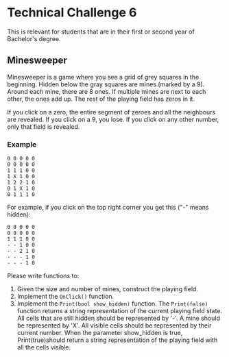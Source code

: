 # Technical Challenge 6
This is relevant for students that are in their first or second year of Bachelor's degree.

## Minesweeper
Minesweeper is a game where you see a grid of grey squares in the beginning. Hidden below the gray squares are mines (marked by a 9). Around each mine, there are 8 ones. If multiple mines are next to each other, the ones add up. The rest of the playing field has zeros in it.

If you click on a zero, the entire segment of zeroes and all the neighbours are revealed. If you click on a 9, you lose. If you click on any other number, only that field is revealed.

### Example
```
0 0 0 0 0
0 0 0 0 0
1 1 1 0 0
1 X 1 0 0
1 2 2 1 0
0 1 X 1 0
0 1 1 1 0
```

For example, if you click on the top right corner you get this ("-" means hidden):

```
0 0 0 0 0
0 0 0 0 0
1 1 1 0 0
- - 1 0 0
- - 2 1 0
- - - 1 0
- - - 1 0
```

Please write functions to:

1. Given the size and number of mines, construct the playing field.
2. Implement the ```OnClick()``` function.
3. Implement the ```Print(bool show_hidden)``` function. The ```Print(false)``` function returns a string representation of the current playing field state. All cells that are still hidden should be represented by '-'. A mine should be represented by 'X'. All visible cells should be represented by their current number. When the parameter show_hidden is true, Print(true)should return a string representation of the playing field with all the cells visible.

